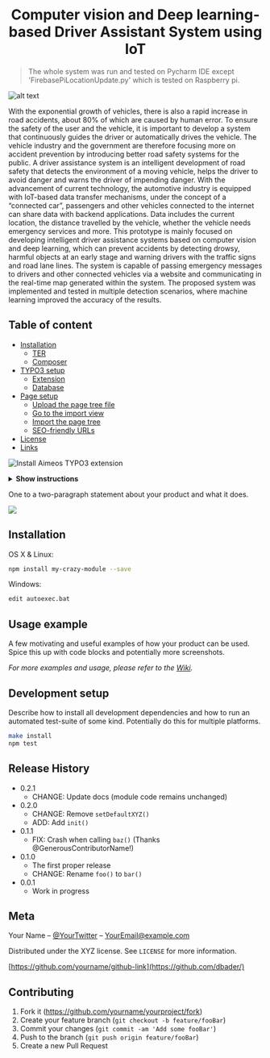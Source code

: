 <h1 align="center">Computer vision and Deep learning-based Driver Assistant System using IoT</h1>

> The whole system was run and tested on Pycharm IDE except 'FirebasePiLocationUpdate.py' which is tested on Raspberry pi.

![alt text](https://github.com/hirushiharan/DAS-Through-IoT/blob/imgs/Proposed-Image_Real.jpg?raw=true)

With the exponential growth of vehicles, there is also a rapid increase in road accidents, about 80% of which are caused by human error. To ensure the safety of the user and the vehicle, it is important to develop a system that continuously guides the driver or automatically drives the vehicle. The vehicle industry and the government are therefore focusing more on accident prevention by introducing better road safety systems for the public. A driver assistance system is an intelligent development of road safety that detects the environment of a moving vehicle, helps the driver to avoid danger and warns the driver of impending danger. With the advancement of current technology, the automotive industry is equipped with IoT-based data transfer mechanisms, under the concept of a “connected car”, passengers and other vehicles connected to the internet can share data with backend applications. Data includes the current location, the distance travelled by the vehicle, whether the vehicle needs emergency services and more. This prototype is mainly focused on developing intelligent driver assistance systems based on computer vision and deep learning, which can prevent accidents by detecting drowsy, harmful objects at an early stage and warning drivers with the traffic signs and road lane lines. The system is capable of passing emergency messages to drivers and other connected vehicles via a website and communicating in the real-time map generated within the system. The proposed system was implemented and tested in multiple detection scenarios, where machine learning improved the accuracy of the results.

## Table of content

- [Installation](#installation)
  - [TER](#typo3-extension-repository)
  - [Composer](#composer)
- [TYPO3 setup](#typo3-setup)
  - [Extension](#extension)
  - [Database](#database)
- [Page setup](#page-setup)
  - [Upload the page tree file](#upload-the-page-tree-file)
  - [Go to the import view](#go-to-the-import-view)
  - [Import the page tree](#import-the-page-tree)
  - [SEO-friendly URLs](#seo-friendly-urls)
- [License](#license)
- [Links](#links)

![Install Aimeos TYPO3 extension](https://aimeos.org/docs/images/Aimeos-typo3-extmngr-install.png)

<details><summary><b>Show instructions</b></summary>

1. Install the preset:

   ```sh
   $ npm install --save-dev size-limit @size-limit/file
   ```

2. Add the `size-limit` section and the `size` script to your `package.json`:

   ```diff
   + "size-limit": [
   +   {
   +     "path": "dist/app-*.js"
   +   }
   + ],
     "scripts": {
       "build": "webpack ./webpack.config.js",
   +   "size": "npm run build && size-limit",
       "test": "jest && eslint ."
     }
   ```
</details>

One to a two-paragraph statement about your product and what it does.

![](header.png)

## Installation

OS X & Linux:

```sh
npm install my-crazy-module --save
```

Windows:

```sh
edit autoexec.bat
```

## Usage example

A few motivating and useful examples of how your product can be used. Spice this up with code blocks and potentially more screenshots.

_For more examples and usage, please refer to the [Wiki][wiki]._

## Development setup

Describe how to install all development dependencies and how to run an automated test-suite of some kind. Potentially do this for multiple platforms.

```sh
make install
npm test
```

## Release History

- 0.2.1
  - CHANGE: Update docs (module code remains unchanged)
- 0.2.0
  - CHANGE: Remove `setDefaultXYZ()`
  - ADD: Add `init()`
- 0.1.1
  - FIX: Crash when calling `baz()` (Thanks @GenerousContributorName!)
- 0.1.0
  - The first proper release
  - CHANGE: Rename `foo()` to `bar()`
- 0.0.1
  - Work in progress

## Meta

Your Name – [@YourTwitter](https://twitter.com/dbader_org) – YourEmail@example.com

Distributed under the XYZ license. See `LICENSE` for more information.

[https://github.com/yourname/github-link](https://github.com/dbader/)

## Contributing

1. Fork it (<https://github.com/yourname/yourproject/fork>)
2. Create your feature branch (`git checkout -b feature/fooBar`)
3. Commit your changes (`git commit -am 'Add some fooBar'`)
4. Push to the branch (`git push origin feature/fooBar`)
5. Create a new Pull Request

<!-- Markdown link & img dfn's -->

[npm-image]: https://img.shields.io/npm/v/datadog-metrics.svg?style=flat-square
[npm-url]: https://npmjs.org/package/datadog-metrics
[npm-downloads]: https://img.shields.io/npm/dm/datadog-metrics.svg?style=flat-square
[travis-image]: https://img.shields.io/travis/dbader/node-datadog-metrics/master.svg?style=flat-square
[travis-url]: https://travis-ci.org/dbader/node-datadog-metrics
[wiki]: https://github.com/yourname/yourproject/wiki
